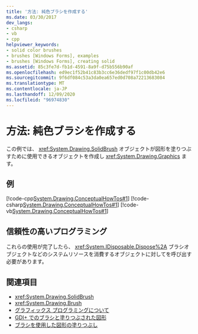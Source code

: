 ```yaml
---
title: '方法: 純色ブラシを作成する'
ms.date: 03/30/2017
dev_langs:
- csharp
- vb
- cpp
helpviewer_keywords:
- solid color brushes
- brushes [Windows Forms], examples
- brushes [Windows Forms], creating solid
ms.assetid: 85c3fe7d-fb1d-4591-8a9f-d75b556b90af
ms.openlocfilehash: ed9ec1f52b41c83b3cc6e36dedf97f1c00db42e6
ms.sourcegitcommit: 9f6df084c53a3da0ea657ed0d708a72213683084
ms.translationtype: MT
ms.contentlocale: ja-JP
ms.lasthandoff: 12/09/2020
ms.locfileid: "96974830"
---
```

# <a name="how-to-create-a-solid-brush"></a>方法: 純色ブラシを作成する
この例では、 <xref:System.Drawing.SolidBrush> オブジェクトが図形を塗りつぶすために使用できるオブジェクトを作成し <xref:System.Drawing.Graphics> ます。  
  
## <a name="example"></a>例  
 [!code-cpp[System.Drawing.ConceptualHowTos#1](~/samples/snippets/cpp/VS_Snippets_Winforms/System.Drawing.ConceptualHowTos/cpp/form1.cpp#1)]
 [!code-csharp[System.Drawing.ConceptualHowTos#1](~/samples/snippets/csharp/VS_Snippets_Winforms/System.Drawing.ConceptualHowTos/CS/form1.cs#1)]
 [!code-vb[System.Drawing.ConceptualHowTos#1](~/samples/snippets/visualbasic/VS_Snippets_Winforms/System.Drawing.ConceptualHowTos/VB/form1.vb#1)]  
  
## <a name="robust-programming"></a>信頼性の高いプログラミング  
 これらの使用が完了したら、 <xref:System.IDisposable.Dispose%2A> ブラシオブジェクトなどのシステムリソースを消費するオブジェクトに対してを呼び出す必要があります。  
  
## <a name="see-also"></a>関連項目

- <xref:System.Drawing.SolidBrush>
- <xref:System.Drawing.Brush>
- [グラフィックス プログラミングについて](getting-started-with-graphics-programming.md)
- [GDI+ でのブラシと塗りつぶされた図形](brushes-and-filled-shapes-in-gdi.md)
- [ブラシを使用した図形の塗りつぶし](using-a-brush-to-fill-shapes.md)
